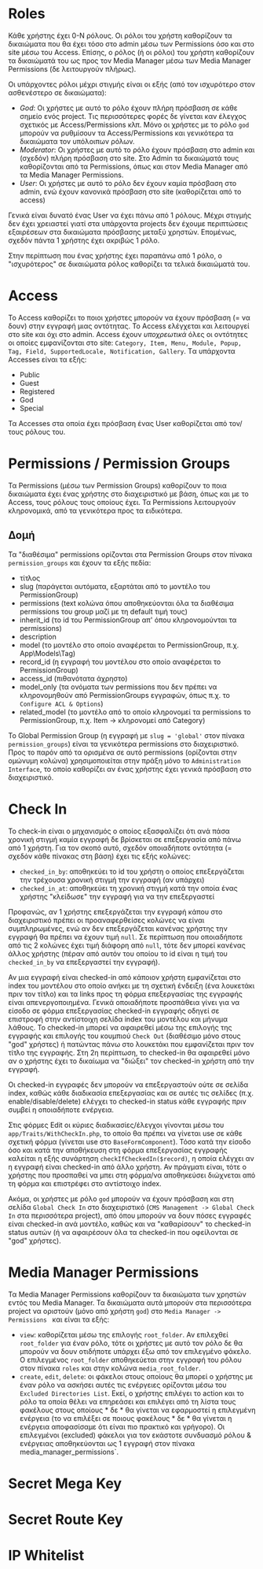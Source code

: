 # Roles
Κάθε χρήστης έχει 0-N ρόλους. Οι ρόλοι του χρήστη καθορίζουν τα δικαιώματα που θα έχει τόσο στο admin μέσω των Permissions
όσο και στο site μέσω του Access. Επίσης, ο ρόλος (ή οι ρόλοι) του χρήστη καθορίζουν τα δικαιώματά του ως προς τον Media Manager μέσω των
Media Manager Permissions (δε λειτουργούν πλήρως).

Οι υπάρχοντες ρόλοι μέχρι στιγμής είναι οι εξής (από τον ισχυρότερο στον ασθενέστερο σε δικαιώματα):
* *God*: Οι χρήστες με αυτό το ρόλο έχουν πλήρη πρόσβαση σε κάθε σημείο ενός project. Τις περισσότερες φορές δε γίνεται καν
έλεγχος σχετικός με Access/Permissions κλπ. Μόνο οι χρήστες με το ρόλο `god` μπορούν να ρυθμίσουν τα Access/Permissions και γενικότερα
τα δικαιώματα τον υπόλοιπων ρόλων.
* *Moderator*: Οι χρήστες με αυτό το ρόλο έχουν πρόσβαση στο admin και (σχεδόν) πλήρη πρόσβαση στο site. Στο Admin τα δικαιώματά τους καθορίζονται από τα Permissions, όπως και στον
Media Manager από τα Media Manager Permissions.
* *User*: Οι χρήστες με αυτό το ρόλο δεν έχουν καμία πρόσβαση στο admin, ενώ έχουν κανονικά πρόσβαση στο site (καθορίζεται από το access)

Γενικά είναι δυνατό ένας User να έχει πάνω από 1 ρόλους. Μέχρι στιγμής δεν έχει χρειαστεί γιατί στα υπάρχοντα projects δεν έχουμε
περιπτώσεις εξαιρέσεων στα δικαιώματα πρόσβασης μεταξύ χρηστών. Επομένως, σχεδόν πάντα 1 χρήστης έχει ακριβώς 1 ρόλο.

Στην περίπτωση που ένας χρήστης έχει παραπάνω από 1 ρόλο, ο "ισχυρότερος" σε δικαιώματα ρόλος καθορίζει τα τελικά δικαιώματά του.

# Access
Το Access καθορίζει το ποιοι χρήστες μπορούν να έχουν πρόσβαση (= να δουν) στην εγγραφή μιας οντότητας. Το Access ελέγχεται
και λειτουργεί στο site και όχι στο admin. Access έχουν *υποχρεωτικά* όλες οι οντότητες οι οποίες εμφανίζονται στο site: 
`Category, Item, Menu, Module, Popup, Tag, Field, SupportedLocale, Notification, Gallery`.
Tα υπάρχοντα Accesses είναι τα εξής:
* Public
* Guest
* Registered
* God
* Special

Τα Accesses στα οποία έχει πρόσβαση ένας User καθορίζεται από τον/τους ρόλους του.

# Permissions / Permission Groups
Τα Permissions (μέσω των Permission Groups) καθορίζουν το ποια δικαιώματα έχει ένας χρήστης στο διαχειριστικό με βάση, όπως και με το Access, τους ρόλους τους οποίους έχει. 
Τα Permissions λειτουργούν κληρονομικά, από τα γενικότερα προς τα ειδικότερα. 

## Δομή
Τα "διαθέσιμα" permissions ορίζονται στα Permission Groups στον πίνακα `permission_groups` και έχουν τα εξής πεδία:
* τίτλος
* slug (παράγεται αυτόματα, εξαρτάται από το μοντέλο του PermissionGroup)
* permissions (text κολώνα όπου αποθηκεύονται όλα τα διαθέσιμα permissions του group μαζί με τη default τιμή τους)
* inherit_id (το id του PermissionGroup απ' όπου κληρονομούνται τα permissions)
* description
* model (το μοντέλο στο οποίο αναφέρεται το PermissionGroup, π.χ. App\Models\Tag)
* record_id (η εγγραφή του μοντέλου στο οποίο αναφέρεται το PermissionGroup)
* access_id (πιθανότατα άχρηστο)
* model_only (τα ονόματα των permissions που δεν πρέπει να κληρονομηθούν από PermissionGroups εγγραφών, όπως π.χ. το `Configure ACL & Options`)
* related_model (το μοντέλο από το οποίο κληρονομεί τα permissions το PermissionGroup, π.χ. Item -> κληρονομεί από Category)

Το Global Permission Group (η εγγραφή με `slug = 'global'` στον πίνακα `permission_groups`) είναι τα γενικότερα permissions στο διαχειριστικό. Προς το παρόν από τα ορισμένα σε αυτό
permissions (ορίζονται στην ομώνυμη κολώνα) χρησιμοποιείται στην πράξη μόνο το `Administration Interface`, το οποίο καθορίζει αν ένας χρήστης έχει γενικά
πρόσβαση στο διαχειριστικό.


# Check In
To check-in είναι ο μηχανισμός ο οποίος εξασφαλίζει ότι ανά πάσα χρονική στιγμή καμία εγγραφή δε βρίσκεται σε επεξεργασία από πάνω από
1 χρήστη. Για τον σκοπό αυτό, σχεδόν οποιαδήποτε οντότητα (= σχεδόν κάθε πίνακας στη βάση) έχει τις εξής κολώνες:
* `checked_in_by`: αποθηκεύει το id του χρήστη ο οποίος επεξεργάζεται την τρέχουσα χρονική στιγμή την εγγραφή (αν υπάρχει)
* `checked_in_at`: αποθηκεύει τη χρονική στιγμή κατά την οποία ένας χρήστης "κλείδωσε" την εγγραφή για να την επεξεργαστεί

Προφανώς, αν 1 χρήστης επεξεργάζεται την εγγραφή κάπου στο διαχειριστικό πρέπει οι προαναφερθείσες κολώνες να είναι συμπληρωμένες, ενώ αν δεν επεξεργάζεται κανένας
χρήστης την εγγραφή θα πρέπει να έχουν τιμή `null`. Σε περίπτωση που οποιαδήποτε από τις 2 κολώνες έχει τιμή διάφορη από `null`, τότε δεν μπορεί
κανένας άλλος χρήστης (πέραν από αυτόν του οποίου το id είναι η τιμή του `checked_in_by` να επεξεργαστεί την εγγραφή).

Αν μια εγγραφή είναι checked-in από κάποιον χρήστη εμφανίζεται στο index του μοντέλου στο οποίο ανήκει με τη σχετική ένδειξη (ένα λουκετάκι πριν τον τίτλο)
και τα links προς τη φόρμα επεξεργασίας της εγγραφής είναι απενεργοποιημένα. Γενικά οποιαδήποτε προσπάθεια γίνει για να είσοδο σε φόρμα
επεξεργασίας checked-in εγγραφής οδηγεί σε επιστροφή στην αντίστοιχη σελίδα index του μοντέλου και μήνυμα λάθους. Το checked-in μπορεί να αφαιρεθεί μέσω της επιλογής της εγγραφής
και επιλογής του κουμπιού `Check Out` (διαθέσιμο μόνο στους "god" χρήστες) ή πατώντας πάνω στο λουκετάκι που εμφανίζεται πριν τον τίτλο της εγγραφής. Στη 2η περίπτωση, το checked-in θα αφαιρεθεί
μόνο αν ο χρήστης έχει το δικαίωμα να "διώξει" τον checked-in χρήστη από την εγγραφή.

Οι checked-in εγγραφές δεν μπορούν να επεξεργαστούν ούτε σε σελίδα index, καθώς κάθε διαδικασία επεξεργασίας και σε αυτές τις σελίδες (π.χ. enable/disable/delete)
ελέγχει το checked-in status κάθε εγγραφής πριν συμβεί η οποιαδήποτε ενέργεια.

Στις φόρμες Edit οι κύριες διαδικασίες/έλεγχοι γίνονται μέσω του `app/Traits/WithCheckIn.php`, το οποίο θα πρέπει να γίνεται use σε κάθε σχετική φόρμα
(γίνεται use στο `BaseFormComponent`). Τόσο κατά την είσοδο όσο και κατά την αποθήκευση στη φόρμα επεξεργασίας εγγραφής καλείται η εξής συνάρτηση `checkIfCheckedIn($record)`, η οποία ελέγχει αν
η εγγραφή είναι checked-in από άλλο χρήστη. Αν πράγματι είναι, τότε ο χρήστης που προσπαθεί να μπει στη φόρμα/να αποθηκεύσει διώχνεται από τη φόρμα και επιστρέφει
στο αντίστοιχο index.

Ακόμα, οι χρήστες με ρόλο `god` μπορούν να έχουν πρόσβαση και στη σελίδα `Global Check In` στο διαχειριστικό (`CMS Management -> Global Check In` στα περισσότερα project), 
από όπου μπορούν να δουν πόσες εγγραφές είναι checked-in ανά μοντέλο, καθώς και να "καθαρίσουν" το checked-in status αυτών (ή να αφαιρέσουν όλα τα checked-in που οφείλονται σε "god" χρήστες).

# Media Manager Permissions
Τα Media Manager Permissions καθορίζουν τα δικαιώματα των χρηστών εντός του Media Manager. Τα δικαιώματα αυτά μπορούν στα περισσότερα project να οριστούν (μόνο από χρήστη `god`) στο `Media Manager -> Permissions `
και είναι τα εξής:
* `view`: καθορίζεται μέσω της επιλογής `root_folder`. Αν επιλεχθεί `root_folder` για έναν ρόλο, τότε οι χρήστες με αυτό τον ρόλο
δε θα μπορούν να δουν οτιδήποτε υπάρχει έξω από τον επιλεγμένο φάκελο. Ο επιλεγμένος `root_folder` αποθηκεύεται στην εγγραφή του ρόλου στον πίνακα `roles` και στην κολώνα
`media_root_folder`.
* `create`, `edit`, `delete`: οι φάκελοι στους οποίους θα μπορεί ο χρήστης με έναν ρόλο να ασκήσει αυτές τις ενέργειες ορίζονται μέσω του
`Excluded Directories List`. Εκεί, ο χρήστης επιλέγει το action και το ρόλο τα οποία θέλει να επηρεάσει και επιλέγει από τη λίστα τους φακέλους
στους οποίους * δε * θα γίνεται να εφαρμοστεί η επιλεγμένη ενέργεια (το να επιλέξει σε ποιους φακέλους * δε * θα γίνεται η ενέργεια αποφασίσαμε ότι είναι πιο πρακτικό και γρήγορο).
Οι επιλεγμένοι (excluded) φάκελοι για τον εκάστοτε συνδυασμό ρόλου & ενέργειας αποθηκεύονται ως 1 εγγραφή στον πίνακα media_manager_permissions`.

# Secret Mega Key

# Secret Route Key

# IP Whitelist